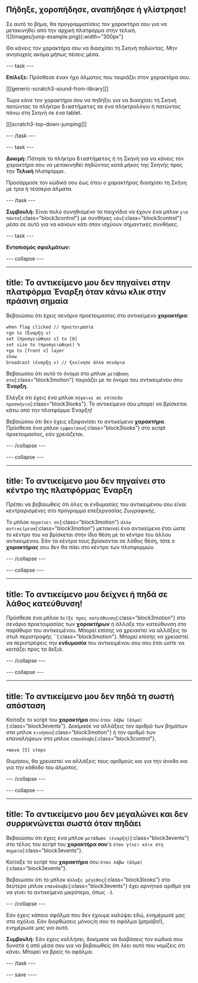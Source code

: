 ## Πήδηξε, χοροπήδησε, αναπήδησε ή γλίστρησε!

<div style="display: flex; flex-wrap: wrap">
<div style="flex-basis: 200px; flex-grow: 1; margin-right: 15px;">
Σε αυτό το βήμα, θα προγραμματίσεις τον χαρακτήρα σου για να μετακινηθεί από την αρχική πλατφόρμα στην τελική. 
</div>
<div>
![](images/jump-example.png){:width="300px"}
</div>
</div>

Θα κάνεις τον χαρακτήρα σου να διασχίσει τη Σκηνή πηδώντας. Μην ανησυχείς ακόμα μήπως πέσεις μέσα.

--- task ---

**Επίλεξε:** Πρόσθεσε έναν ήχο άλματος που ταιριάζει στον χαρακτήρα σου.

[[[generic-scratch3-sound-from-library]]]

Τώρα κάνε τον χαρακτήρα σου να πηδήξει για να διασχίσει τη Σκηνή πατώντας το πλήκτρο <kbd>διαστήματος</kbd> σε ένα πληκτρολόγιο ή πατώντας πάνω στη Σκηνή σε ένα tablet.

[[[scratch3-top-down-jumping]]]

--- /task ---

--- task ---

**Δοκιμή:** Πάτησε το πλήκτρο <kbd>διαστήματος</kbd> ή τη Σκηνή για να κάνεις τον χαρακτήρα σου να μετακινηθεί πηδώντας κατά μήκος της Σκηνής προς την **Τελική** πλατφόρμα.

Προσάρμοσε τον κώδικά σου έως ότου ο χαρακτήρας διασχίσει τη Σκήνη με τρία ή τέσσερα άλματα.

--- /task ---

**Συμβουλή:** Είναι πολύ συνηθισμένο τα παιχνίδια να έχουν ένα μπλοκ `για πάντα`{:class="block3control"} με συνθήκες `εάν`{:class="block3control"} μέσα σε αυτό για να κάνουν κάτι όταν ισχύουν σημαντικές συνθήκες.

--- task ---

**Εντοπισμός σφαλμάτων:**

--- collapse ---

---
title: Το αντικείμενο μου δεν πηγαίνει στην πλατφόρμα Έναρξη όταν κάνω κλικ στην πράσινη σημαία
---

Βεβαιώσου ότι έχεις σενάριο προετοιμασίας στο αντικείμενο **χαρακτήρα**:


```blocks3
when flag clicked // προετοιμασία
+go to (Έναρξη v)
set [προσγειώθηκε v] to [0]
set size to (προσγειώθηκε) %
+go to [front v] layer
show
broadcast (έναρξη v) // ξεκίνησε άλλα σενάρια
```

Βεβαιωσου ότι αυτό το όνομα στο μπλοκ `μετάβαση στο`{:class="block3motion"} ταιριάζει με το όνομα του αντικειμένου σου **Έναρξη**.

Ελέγξε ότι έχεις ένα μπλοκ `πήγαινε σε επίπεδο προσκήνιο`{:class="block3looks"}. Το αντικείμενο σου μπορεί να βρίσκεται κάτω από την πλατφόρμα Έναρξη!

Βεβαιώσου ότι δεν έχεις εξαφανίσει το αντικείμενο **χαρακτήρα**. Πρόσθεσε ένα μπλοκ `εμφανίσου`{:class="block3looks"} στο script προετοιμασίας, εάν χρειάζεται.


--- /collapse ---

--- collapse ---

---
title: Το αντικείμενο μου δεν πηγαίνει στο κέντρο της πλατφόρμας Έναρξη
---

Πρέπει να βεβαιωθείς ότι όλες οι ενδυμασίες του αντικειμένου σου είναι κεντραρισμένες στο πρόγραμμα επεξεργασίας Ζωγραφικής.

Το μπλοκ `πηγαίνει σε`{:class="block3motion"} `άλλο αντικείμενα`{:class="block3motion"} μετακινεί ένα αντικείμενο έτσι ώστε το κέντρο του να βρίσκεται στην ίδια θέση με το κέντρο του άλλου αντικειμένου. Εάν τα κέντρα τους βρίσκονται σε λάθος θέση, τότε ο **χαρακτήρας** σου δεν θα πάει στο κέντρο των πλατφορμών.

--- /collapse ---

--- collapse ---

---
title: Το αντικείμενο μου δείχνει ή πηδά σε λάθος κατεύθυνση!
---

Πρόσθεσε ένα μπλοκ `δείξε προς κατεύθυνση`{:class="block3motion"} στο σενάριο προετοιμασίας των **χαρακτήρων** ή άλλαξε την κατεύθυνση στο παράθυρο του αντικειμένου. Μπορεί επίσης να χρειαστεί να αλλάξεις το στυλ περιστροφής ``{:class="block3motion"}. Μπορεί επίσης να χρειαστεί να περιστρέψεις την **ενδυμασία** του αντικειμένου σου σου έτσι ώστε να κοιτάζει προς τα δεξιά.

--- /collapse ---

--- collapse ---

---
title: Το αντικείμενο μου δεν πηδά τη σωστή απόσταση
---

Κοίταξε το script του **χαρακτήρα** σου `όταν λάβω (άλμα)`{:class="block3events"}. Δοκίμασε να αλλάξεις τον αριθμό των βημάτων στα μπλοκ `κινήσου`{:class="block3motion"} ή τον αριθμό των επαναλήψεων στα μπλοκ `επανάλαβε`{:class="block3control"}.

```blocks3
+move [5] steps
```

Θυμήσου, θα χρειαστεί να αλλάξεις τους αριθμούς και για την άνοδο και για την κάθοδο του άλματος.

--- /collapse ---

--- collapse ---

---
title: Το αντικείμενο μου δεν μεγαλώνει και δεν συρρικνώνεται σωστά όταν πηδάει
---

Βεβαιώσου ότι έχεις ένα μπλοκ `μετάδωσε (έναρξη)`{:class="block3events"} στο τέλος του script του **χαρακτήρα σου**'s `όταν γίνει κλικ στη σημαία`{:class="block3events"}.

Κοίταξε το script του **χαρακτήρα** σου `όταν λάβω (άλμα)`{:class="block3events"}.

Βεβαιωσου ότι το μπλοκ `άλλαξε μέγεθος`{:class="block3looks"} στο δεύτερο μπλοκ `επανάλαβε`{:class="block3events"} έχει αρνητικό αριθμό για να γίνει το αντικείμενο μικρότερο, όπως `-3`.

--- /collapse ---

Εάν έχεις κάποιο σφάλμα που δεν έχουμε καλύψει εδώ, ενημέρωσέ μας στα σχόλια. Εάν διορθώσεις μόνος/η σου το σφάλμα (μπράβο!), ενημέρωσε μας για αυτό.

**Συμβουλή:** Εάν έχεις κολλήσει, δοκίμασε να διαβάσεις τον κώδικά σου δυνατά ή από μέσα σου για να βεβαιωθείς ότι λέει αυτό που νομίζεις ότι κάνει. Μπορεί να βρείς το σφάλμα.

--- /task ---

--- save ----
